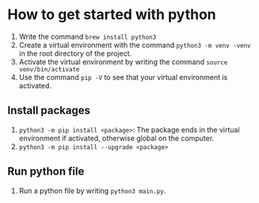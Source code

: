 # How to get started with python
1. Write the command `brew install python3`
2. Create a virtual environment with the command `python3 -m venv -venv` in the root directory of the project. 
3. Activate the virtual environment by writing the command `source venv/bin/activate`
4. Use the command `pip -V` to see that your virtual environment is activated.

## Install packages 
1. `python3 -m pip install <package>`: The package ends in the virtual environment if activated, otherwise global on the computer.  
2. `python3 -m pip install --upgrade <package>`

## Run python file
1. Run a python file by writing `python3 main.py`.
